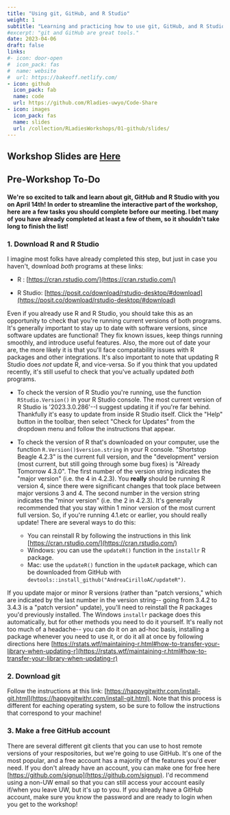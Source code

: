 ```yaml
---
title: "Using git, GitHub, and R Studio"
weight: 1
subtitle: "Learning and practicing how to use git, GitHub, and R Studio to collaborate with yourself and others. Here are materials and information for a workshop on this topic held on April 14th, 2023 as part of the UW R-Ladies Group. "
#excerpt: "git and GitHub are great tools."
date: 2023-04-06
draft: false
links:
#- icon: door-open
#  icon_pack: fas
#  name: website
#  url: https://bakeoff.netlify.com/
- icon: github
  icon_pack: fab
  name: code
  url: https://github.com/Rladies-uwyo/Code-Share
- icon: images
  icon_pack: fas
  name: slides
  url: /collection/RLadiesWorkshops/01-github/slides/
---
```

## Workshop Slides are [Here](/collection/RLadiesWorkshops/01-gihub/slides/) 

## Pre-Workshop To-Do

#### We're so excited to talk and learn about git, GitHub and R Studio with you on April 14th! In order to streamline the interactive part of the workshop, here are a few tasks you should complete before our meeting. I bet many of you have already completed at least a few of them, so it shouldn't take long to finish the list! 

### 1. Download R and R Studio
I imagine most folks have already completed this step, but just in case you haven't, download *both* programs at these links: 

* R : [https://cran.rstudio.com/](https://cran.rstudio.com/)

* R Studio: [https://posit.co/download/rstudio-desktop/#download](https://posit.co/download/rstudio-desktop/#download)

Even if you already use R and R Studio, you should take this as an opportunity to check that you're running current versions of both programs. It's generally important to stay up to date with software versions, since software updates are functional! They fix known issues, keep things running smoothly, and introduce useful features. Also, the more out of date your are, the more likely it is that you'll face compatability issues with R packages and other integrations. It's also important to note that updating R Studio does *not* update R, and vice-versa. So if you think that you updated recently, it's still useful to check that you've actually updated *both* programs. 

* To check the version of R Studio you're running, use the function `RStudio.Version()` in your R Studio console. The most current version of R Studio is '2023.3.0.286'--I suggest updating it if you're far behind. Thankfully it's easy to update from inside R Studio itself. Click the "Help" button in the toolbar, then select "Check for Updates" from the dropdown menu and follow the instructions that appear. 

* To check the version of R that's downloaded on your computer, use the function `R.Version()$version.string` in your R console. "Shortstop Beagle 4.2.3" is the current full version, and the "development" version (most current, but still going through some bug fixes) is "Already Tomorrow 4.3.0". The first number of the version string indicates the "major version" (i.e. the 4 in 4.2.3). You **really** should be running R version 4, since there were significant changes that took place between major versions 3 and 4. The second number in the version string indicates the "minor version" (i.e. the 2 in 4.2.3). It's generally recommended that you stay within 1 minor version of the most current full version. So, if you're running 4.1.etc or earlier, you should really update! There are several ways to do this: 
  * You can reinstall R by following the instructions in this link [https://cran.rstudio.com/](https://cran.rstudio.com/)
  * Windows: you can use the `updateR()` function in the `installr` R package. 
  * Mac: use the `updateR()` function in the `updateR` package, which can be downloaded from GitHub with `devtools::install_github("AndreaCirilloAC/updateR")`. 

If you update major or minor R versions (rather than "patch versions," which are indicated by the last number in the version string-- going from 3.4.2 to 3.4.3 is a "patch version" update), you'll need to reinstall the R packages you'd previously installed. The Windows `installr` package does this automatically, but for other methods you need to do it yourself. It's really not too much of a headache-- you can do it on an ad-hoc basis, installing a package whenever you need to use it, or do it all at once by following directions here [https://rstats.wtf/maintaining-r.html#how-to-transfer-your-library-when-updating-r](https://rstats.wtf/maintaining-r.html#how-to-transfer-your-library-when-updating-r)

### 2. Download git
Follow the instructions at this link: [https://happygitwithr.com/install-git.html](https://happygitwithr.com/install-git.html).
Note that this process is different for eaching operating system, so be sure to follow the instructions that correspond to your machine! 

### 3. Make a free GitHub account
There are several different git clients that you can use to host remote versions of your respositories, but we're going to use GitHub. It's one of the most popular, and a free account has a majority of the features you'd ever need. If you don't already have an account, you can make one for free here [https://github.com/signup](https://github.com/signup). I'd recommend using a non-UW email so that you can still access your account easily if/when you leave UW, but it's up to you. If you already have a GitHub account, make sure you know the password and are ready to login when you get to the workshop! 

